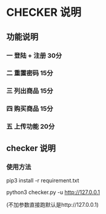 # CHECKER 说明

## 功能说明

### 一 登陆 + 注册 30分
### 二 重置密码 15分
### 三 列出商品 15分
### 四 购买商品 15分
### 五 上传功能 20分

## checker 说明

### 使用方法
pip3 install -r requirement.txt

python3 checker.py -u http://127.0.0.1

(不加参数直接跑默认是http://127.0.0.1)